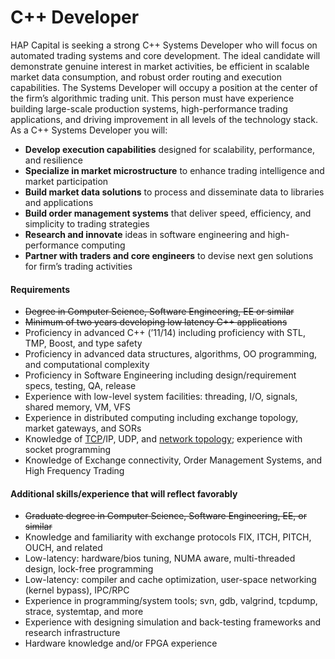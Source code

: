 # C++ Developer



HAP Capital is seeking a strong C++ Systems Developer who will focus on automated trading systems and core development. The ideal candidate will demonstrate genuine interest in market activities, be efficient in scalable market data consumption, and robust order routing and execution capabilities. The Systems Developer will occupy a position at the center of the firm’s algorithmic trading unit. This person must have experience building large-scale production systems, high-performance trading applications, and driving improvement in all levels of the technology stack. As a C++ Systems Developer you will:

* **Develop execution capabilities** designed for scalability, performance, and resilience
* **Specialize in market microstructure** to enhance trading intelligence and market participation
* **Build market data solutions** to process and disseminate data to libraries and applications
* **Build order management systems** that deliver speed, efficiency, and simplicity to trading strategies
* **Research and innovate** ideas in software engineering and high-performance computing
* **Partner with traders and core engineers** to devise next gen solutions for firm’s trading activities

#### **Requirements**

* ~~Degree in Computer Science, Software Engineering, EE or similar~~
* ~~Minimum of two years developing low latency C++ applications~~
* Proficiency in advanced C++ \(’11/14\) including proficiency with STL, TMP, Boost, and type safety
* Proficiency in advanced data structures, algorithms, OO programming, and computational complexity
* Proficiency in Software Engineering including design/requirement specs, testing, QA, release
* Experience with low-level system facilities: threading, I/O, signals, shared memory, VM, VFS
* Experience in distributed computing including exchange topology, market gateways, and SORs
* Knowledge of [TCP](https://app.gitbook.com/@sun-wei-9/s/workspace/~/drafts/-M7vGWnikov6cklOzYCp/networking/tcp-ip/tcp)/IP, UDP, and [network topology](https://en.wikipedia.org/wiki/Network_topology); experience with socket programming
* Knowledge of Exchange connectivity, Order Management Systems, and High Frequency Trading

#### **Additional skills/experience that will reflect favorably**

* ~~Graduate degree in Computer Science, Software Engineering, EE, or similar~~
* Knowledge and familiarity with exchange protocols FIX, ITCH, PITCH, OUCH, and related
* Low-latency: hardware/bios tuning, NUMA aware, multi-threaded design, lock-free programming
* Low-latency: compiler and cache optimization, user-space networking \(kernel bypass\), IPC/RPC
* Experience in programming/system tools; svn, gdb, valgrind, tcpdump, strace, systemtap, and more
* Experience with designing simulation and back-testing frameworks and research infrastructure
* Hardware knowledge and/or FPGA experience

